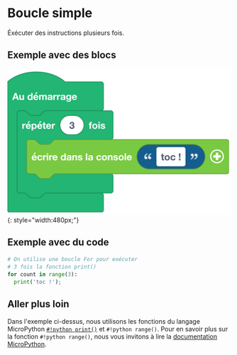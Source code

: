 # Boucle simple
Éxécuter des instructions plusieurs fois.

## Exemple avec des blocs
![Blocs boucle simple](boucle_simple.png){: style="width:480px;"}

## Exemple avec du code

```python
# On utilise une boucle For pour exécuter
# 3 fois la fonction print()
for count in range(3):
  print('toc !');
```

## Aller plus loin
Dans l'exemple ci-dessus, nous utilisons les fonctions du langage MicroPython [`#!python print()`](../../communication/ecrire_dans_la_console.md) et `#!python range()`. Pour en savoir plus sur la fonction `#!python range()`, nous vous invitons à lire la [documentation MicroPython](https://www.micropython.fr/reference/03.builtin/range/).